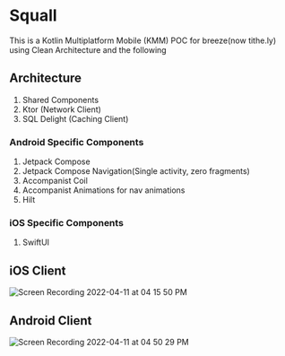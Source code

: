 # Squall
This is a Kotlin Multiplatform Mobile (KMM) POC for breeze(now tithe.ly) using Clean Architecture and the following

## Architecture
1. Shared Components
2. Ktor (Network Client)
3. SQL Delight (Caching Client)

### Android Specific Components
1. Jetpack Compose
2. Jetpack Compose Navigation(Single activity, zero fragments)
3. Accompanist Coil
4. Accompanist Animations for nav animations
5. Hilt

### iOS Specific Components
1. SwiftUI

## iOS Client
![Screen Recording 2022-04-11 at 04 15 50 PM](https://user-images.githubusercontent.com/24595559/162824541-20afb4d4-5a1d-43b8-ad07-e188828535a6.gif)

## Android Client

![Screen Recording 2022-04-11 at 04 50 29 PM](https://user-images.githubusercontent.com/24595559/162829950-ccc7a6ed-af3c-4219-b9d4-2b2ca1f858c0.gif)
